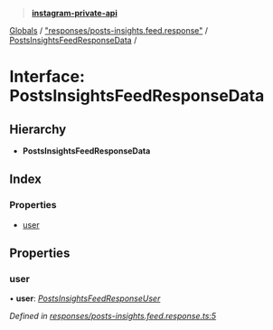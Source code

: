 > **[instagram-private-api](../README.md)**

[Globals](../README.md) / ["responses/posts-insights.feed.response"](../modules/_responses_posts_insights_feed_response_.md) / [PostsInsightsFeedResponseData](_responses_posts_insights_feed_response_.postsinsightsfeedresponsedata.md) /

# Interface: PostsInsightsFeedResponseData

## Hierarchy

* **PostsInsightsFeedResponseData**

## Index

### Properties

* [user](_responses_posts_insights_feed_response_.postsinsightsfeedresponsedata.md#user)

## Properties

###  user

• **user**: *[PostsInsightsFeedResponseUser](_responses_posts_insights_feed_response_.postsinsightsfeedresponseuser.md)*

*Defined in [responses/posts-insights.feed.response.ts:5](https://github.com/dilame/instagram-private-api/blob/173bc62/src/responses/posts-insights.feed.response.ts#L5)*